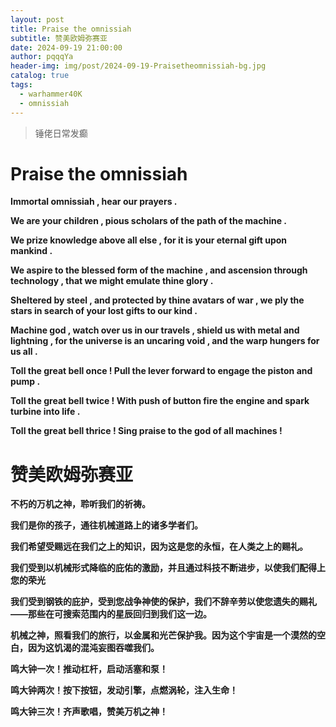 ```yaml
---
layout: post
title: Praise the omnissiah
subtitle: 赞美欧姆弥赛亚
date: 2024-09-19 21:00:00
author: pqqqYa
header-img: img/post/2024-09-19-Praisetheomnissiah-bg.jpg
catalog: true
tags:
  - warhammer40K
  - omnissiah
---
```


> 锤佬日常发癫

# Praise the omnissiah

**Immortal omnissiah , hear our prayers .**

**We are your children , pious scholars of the path of the machine .**

**We prize knowledge above all else , for it is your eternal gift upon mankind .**

**We aspire to the blessed form of the machine , and ascension through technology , that we might emulate thine glory .**

**Sheltered by steel , and protected by thine avatars of war , we ply the stars in search of your lost gifts to our kind .**

**Machine god , watch over us in our travels , shield us with metal and lightning , for the universe is an uncaring void , and the warp hungers for us all .**

**Toll the great bell once ! Pull the lever forward to engage the piston and pump .**

**Toll the great bell twice ! With push of button fire the engine and spark turbine into life .**

**Toll the great bell thrice ! Sing praise to the god of all machines !**

# 赞美欧姆弥赛亚

**不朽的万机之神，聆听我们的祈祷。**

**我们是你的孩子，通往机械道路上的诸多学者们。**

**我们希望受赐远在我们之上的知识，因为这是您的永恒，在人类之上的赐礼。**

**我们受到以机械形式降临的庇佑的激励，并且通过科技不断进步，以使我们配得上您的荣光**

**我们受到钢铁的庇护，受到您战争神使的保护，我们不辞辛劳以使您遗失的赐礼——那些在可搜索范围内的星辰回归到我们这一边。**

**机械之神，照看我们的旅行，以金属和光芒保护我。因为这个宇宙是一个漠然的空白，因为这饥渴的混沌妄图吞噬我们。**

**鸣大钟一次！推动杠杆，启动活塞和泵！**

**鸣大钟两次！按下按钮，发动引擎，点燃涡轮，注入生命！**

**鸣大钟三次！齐声歌唱，赞美万机之神！**
